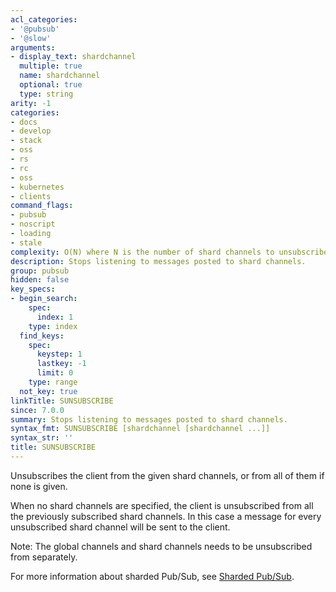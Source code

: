 ```yaml
---
acl_categories:
- '@pubsub'
- '@slow'
arguments:
- display_text: shardchannel
  multiple: true
  name: shardchannel
  optional: true
  type: string
arity: -1
categories:
- docs
- develop
- stack
- oss
- rs
- rc
- oss
- kubernetes
- clients
command_flags:
- pubsub
- noscript
- loading
- stale
complexity: O(N) where N is the number of shard channels to unsubscribe.
description: Stops listening to messages posted to shard channels.
group: pubsub
hidden: false
key_specs:
- begin_search:
    spec:
      index: 1
    type: index
  find_keys:
    spec:
      keystep: 1
      lastkey: -1
      limit: 0
    type: range
  not_key: true
linkTitle: SUNSUBSCRIBE
since: 7.0.0
summary: Stops listening to messages posted to shard channels.
syntax_fmt: SUNSUBSCRIBE [shardchannel [shardchannel ...]]
syntax_str: ''
title: SUNSUBSCRIBE
---
```

Unsubscribes the client from the given shard channels, or from all of them if none is given.

When no shard channels are specified, the client is unsubscribed from all the previously subscribed shard channels. 
In this case a message for every unsubscribed shard channel will be sent to the client. 

Note: The global channels and shard channels needs to be unsubscribed from separately.

For more information about sharded Pub/Sub, see [Sharded Pub/Sub](/topics/pubsub#sharded-pubsub).
